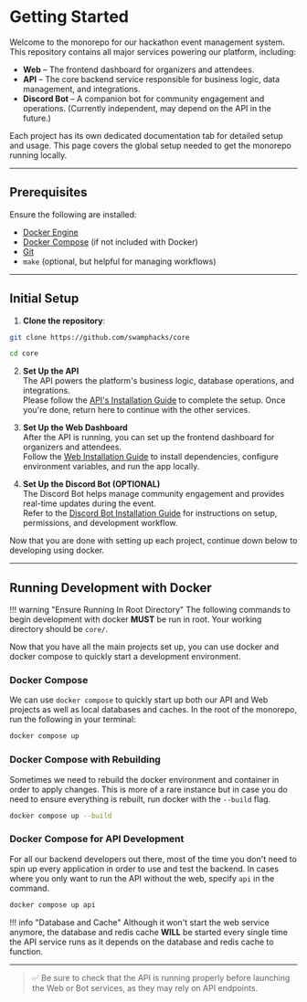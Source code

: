 # Getting Started

Welcome to the monorepo for our hackathon event management system. This repository contains all major services powering our platform, including:

- **Web** – The frontend dashboard for organizers and attendees.
- **API** – The core backend service responsible for business logic, data management, and integrations.
- **Discord Bot** – A companion bot for community engagement and operations. (Currently independent, may depend on the API in the future.)

Each project has its own dedicated documentation tab for detailed setup and usage. This page covers the global setup needed to get the monorepo running locally.

---

## Prerequisites

Ensure the following are installed:

- [Docker Engine](https://docs.docker.com/engine/install/)
- [Docker Compose](https://docs.docker.com/compose/install/) (if not included with Docker)
- [Git](https://git-scm.com)
- `make` (optional, but helpful for managing workflows)

---

## Initial Setup

1. **Clone the repository**:
``` bash title="Terminal/Shell"
git clone https://github.com/swamphacks/core

cd core
```
2. **Set Up the API**  
The API powers the platform's business logic, database operations, and integrations.  
Please follow the [API's Installation Guide](api/installation.md) to complete the setup.
Once you're done, return here to continue with the other services.

3. **Set Up the Web Dashboard**  
After the API is running, you can set up the frontend dashboard for organizers and attendees.  
Follow the [Web Installation Guide](web/installation.md) to install dependencies, configure environment variables, and run the app locally.


4. **Set Up the Discord Bot (OPTIONAL)**  
The Discord Bot helps manage community engagement and provides real-time updates during the event.  
Refer to the [Discord Bot Installation Guide](discord-bot/installation.md) for instructions on setup, permissions, and development workflow.

Now that you are done with setting up each project, continue down below to developing using docker.

---

## Running Development with Docker

!!! warning "Ensure Running In Root Directory"
    The following commands to begin development with docker **MUST** be run in root. Your working directory should be `core/`.

Now that you have all the main projects set up, you can use docker and docker compose to quickly start a development environment.

### **Docker Compose**  
We can use `docker compose` to quickly start up both our API and Web projects as well as local databases and caches.
In the root of the monorepo, run the following in your terminal:  
``` bash title="Terminal/Shell"
docker compose up
```
### **Docker Compose with Rebuilding**
Sometimes we need to rebuild the docker environment and container in order to apply changes. This is more of a rare instance but in case you do need to ensure everything is rebuilt, run docker with the `--build` flag.  
``` bash title="Terminal/Shell"
docker compose up --build
```
### **Docker Compose for API Development**
For all our backend developers out there, most of the time you don't need to spin up every application in order to use and test the backend. In cases where you only want to run the API without the web, specify `api` in the command.  
``` bash title="Terminal/Shell"
docker compose up api
```

!!! info "Database and Cache"
    Although it won't start the web service anymore, the database and redis cache **WILL** be started every single time the API service runs as it depends on the database and redis cache to function.

---

> ✅ Be sure to check that the API is running properly before launching the Web or Bot services, as they may rely on API endpoints.
